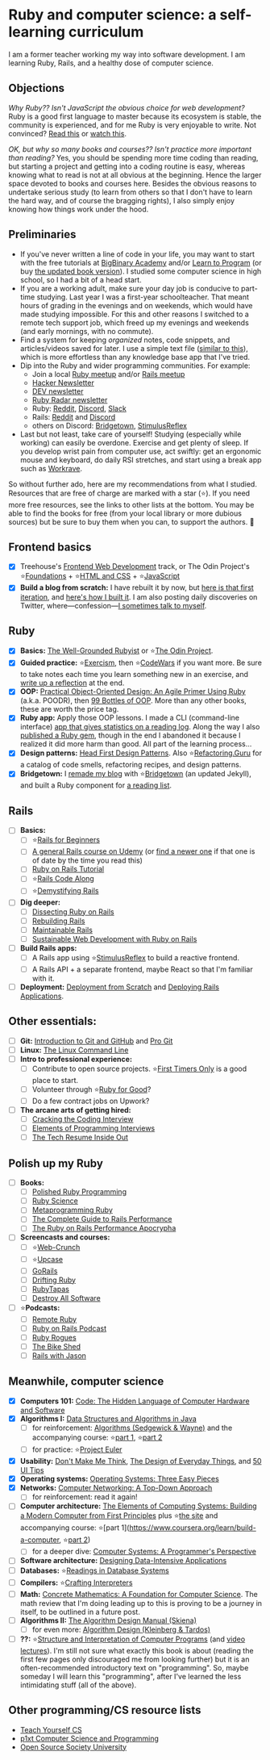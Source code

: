 # Ruby and computer science: a self-learning curriculum

I am a former teacher working my way into software development. I am learning Ruby, Rails, and a healthy dose of computer science.

## Objections

*Why Ruby?? Isn't JavaScript the obvious choice for web development?* Ruby is a good first language to master because its ecosystem is stable, the community is experienced, and for me Ruby is very enjoyable to write. Not convinced? [Read this](https://medium.com/learn-love-code/why-teach-ruby-bac8416c77ba) or [watch this](https://youtu.be/IlVfHG-pAag?t=1534).

*OK, but why so many books and courses?? Isn't practice more important than reading?* Yes, you should be spending more time coding than reading, but starting a project and getting into a coding routine is easy, whereas knowing what to read is not at all obvious at the beginning. Hence the larger space devoted to books and courses here. Besides the obvious reasons to undertake serious study (to learn from others so that I don't have to learn the hard way, and of course the bragging rights), I also simply enjoy knowing how things work under the hood.

## Preliminaries

- If you've never written a line of code in your life, you may want to start with the free tutorials at [BigBinary Academy](https://academy.bigbinary.com/learn-ruby) and/or [Learn to Program](https://pine.fm/LearnToProgram/) (or buy [the updated book version](https://pragprog.com/titles/ltp3/learn-to-program-third-edition/)). I studied some computer science in high school, so I had a bit of a head start.
- If you are a working adult, make sure your day job is conducive to part-time studying. Last year I was a first-year schoolteacher. That meant hours of grading in the evenings and on weekends, which would have made studying impossible. For this and other reasons I switched to a remote tech support job, which freed up my evenings and weekends (and early mornings, with no commute).
- Find a system for keeping *organized* notes, code snippets, and articles/videos saved for later. I use a simple text file ([similar to this](https://illdoitlater.xyz/t/plaintext)), which is more effortless than any knowledge base app that I've tried.
- Dip into the Ruby and wider programming communities. For example:
  - Join a local [Ruby meetup](https://www.meetup.com/topics/ruby/all/) and/or [Rails meetup](https://www.meetup.com/topics/ruby-on-rails/all/)
  - [Hacker Newsletter](https://hackernewsletter.com/)
  - [DEV newsletter](https://dev.to/t/newsletter)
  - [Ruby Radar newsletter](https://rubyradar.mailchimpsites.com/)
  - Ruby: [Reddit](https://www.reddit.com/r/ruby), [Discord](https://discord.gg/tSFdeuVfpc), [Slack](https://www.rubyonrails.link/)
  - Rails: [Reddit](https://www.reddit.com/r/rails) and [Discord](https://discord.gg/AuDNwjsyfm)
  - others on Discord: [Bridgetown](https://discord.gg/Cugms94QFM), [StimulusReflex](https://discord.com/invite/stimulus-reflex)
- Last but not least, take care of yourself! Studying (especially while working) can easily be overdone. Exercise and get plenty of sleep. If you develop wrist pain from computer use, act swiftly: get an ergonomic mouse and keyboard, do daily RSI stretches, and start using a break app such as [Workrave](https://workrave.org/).

So without further ado, here are my recommendations from what I studied. Resources that are free of charge are marked with a star (⭐). If you need more free resources, see the links to other lists at the bottom. You may be able to find the books for free (from your local library or more dubious sources) but be sure to buy them when you can, to support the authors. 🙂

## Frontend basics

- [x] Treehouse's [Frontend Web Development](https://teamtreehouse.com/tracks/front-end-web-development) track, or The Odin Project's ⭐[Foundations](https://www.theodinproject.com/paths/foundations/courses/foundations) + ⭐[HTML and CSS](https://www.theodinproject.com/paths/full-stack-ruby-on-rails/courses/html-and-css) + ⭐[JavaScript](https://www.theodinproject.com/paths/full-stack-ruby-on-rails/courses/javascript)
- [x] **Build a blog from scratch:** I have rebuilt it by now, but [here is that first iteration](https://fpsvogel-2020.netlify.app), and [here's how I built it](https://fpsvogel.com/posts/2020/zs). I am also posting daily discoveries on Twitter, where—confession—[I sometimes talk to myself](https://twitter.com/fpsvogel/status/1389915714098802692).

## Ruby

- [x] **Basics:** [The Well-Grounded Rubyist](https://www.manning.com/books/the-well-grounded-rubyist-third-edition) or ⭐[The Odin Project](https://www.theodinproject.com/courses/ruby-programming).
- [x] **Guided practice:** ⭐[Exercism](https://exercism.io/my/tracks/ruby), then ⭐[CodeWars](https://www.codewars.com) if you want more. Be sure to take notes each time you learn something new in an exercise, and [write up a reflection](https://fpsvogel.com/posts/2020/exercism-ruby) at the end.
- [x] **OOP:** [Practical Object-Oriented Design: An Agile Primer Using Ruby](https://www.poodr.com) (a.k.a. POODR), then [99 Bottles of OOP](https://sandimetz.com/99bottles-sample-ruby). More than any other books, these are worth the price tag.
- [x] **Ruby app:** Apply those OOP lessons. I made a CLI (command-line interface) [app that gives statistics on a reading log](https://fpsvogel.com/posts/2021/my-first-ruby-app-lessons-learned). Along the way I also [published a Ruby gem](https://fpsvogel.com/posts/2020/ruby-functional-programming), though in the end I abandoned it because I realized it did more harm than good. All part of the learning process…
- [x] **Design patterns:** [Head First Design Patterns](https://www.oreilly.com/library/view/head-first-design/9781492077992/). Also ⭐[Refactoring.Guru](https://refactoring.guru/) for a catalog of code smells, refactoring recipes, and design patterns.
- [x] **Bridgetown:** I [remade my blog](https://fpsvogel.com/posts/2021/build-a-blog-with-bridgetown) with ⭐[Bridgetown](https://github.com/bridgetownrb/bridgetown) (an updated Jekyll), and built a Ruby component for [a reading list](https://fpsvogel.com/reading/).

## Rails

- [ ] **Basics:**
  - [ ] ⭐[Rails for Beginners](https://gorails.com/series/rails-for-beginners)
  - [ ] [A general Rails course on Udemy](https://www.udemy.com/course/ruby-on-rails-6-learn-20-gems-build-an-e-learning-platform/) (or [find a newer one](https://www.udemy.com/courses/search/?duration=extraLong&q=ruby+on+rails&ratings=4.0&sort=newest&src=ukw) if that one is of date by the time you read this)
  - [ ] [Ruby on Rails Tutorial](https://www.railstutorial.org)
  - [ ] ⭐[Rails Code Along](https://www.railscodealong.com/)
  - [ ] ⭐[Demystifying Rails](https://launchschool.com/books/demystifying_rails)
- [ ] **Dig deeper:**
  - [ ] [Dissecting Ruby on Rails](https://www.udemy.com/course/professional-rails-5-development-course/)
  - [ ] [Rebuilding Rails](http://rebuilding-rails.com/)
  - [ ] [Maintainable Rails](https://leanpub.com/maintain-rails)
  - [ ] [Sustainable Web Development with Ruby on Rails](https://sustainable-rails.com/)
- [ ] **Build Rails apps:**
  - [ ] A Rails app using ⭐[StimulusReflex](https://docs.stimulusreflex.com/) to build a reactive frontend.
  - [ ] A Rails API + a separate frontend, maybe React so that I'm familiar with it.
- [ ] **Deployment:** [Deployment from Scratch](https://deploymentfromscratch.com/) and [Deploying Rails Applications](https://leanpub.com/deploying_rails_applications).

## Other essentials:

- [ ] **Git:** [Introduction to Git and GitHub](https://launchschool.com/books/git) and [Pro Git](https://git-scm.com/book/en/v2)
- [ ] **Linux:** [The Linux Command Line](https://linuxcommand.org/tlcl.php)
- [ ] **Intro to professional experience:**
  - [ ] Contribute to open source projects. ⭐[First Timers Only](https://www.firsttimersonly.com/) is a good place to start.
  - [ ] Volunteer through ⭐[Ruby for Good](https://rubyforgood.org/)?
  - [ ] Do a few contract jobs on Upwork?
- [ ] **The arcane arts of getting hired:**
  - [ ] [Cracking the Coding Interview](https://www.crackingthecodinginterview.com/)
  - [ ] [Elements of Programming Interviews](https://elementsofprogramminginterviews.com/)
  - [ ] [The Tech Resume Inside Out](https://thetechresume.com/)

## Polish up my Ruby

- [ ] **Books:**
  - [ ] [Polished Ruby Programming](https://www.packtpub.com/product/polished-ruby-programming/9781801072724)
  - [ ] [Ruby Science](https://github.com/thoughtbot/ruby-science)
  - [ ] [Metaprogramming Ruby](https://pragprog.com/titles/ppmetr2/metaprogramming-ruby-2/)
  - [ ] [The Complete Guide to Rails Performance](https://www.railsspeed.com/)
  - [ ] [The Ruby on Rails Performance Apocrypha](https://www.speedshop.co/2021/01/14/announcing-apocrypha.html)
- [ ] **Screencasts and courses:**
  - [ ] ⭐[Web-Crunch](https://web-crunch.com/collections)
  - [ ] ⭐[Upcase](https://thoughtbot.com/blog/announcing-upcase-is-free)
  - [ ] [GoRails](https://gorails.com)
  - [ ] [Drifting Ruby](https://www.driftingruby.com/)
  - [ ] [RubyTapas](https://www.rubytapas.com/)
  - [ ] [Destroy All Software](https://www.destroyallsoftware.com/screencasts/catalog)
- [ ] ⭐**Podcasts:**
  - [ ] [Remote Ruby](https://remoteruby.transistor.fm/episodes)
  - [ ] [Ruby on Rails Podcast](https://www.therubyonrailspodcast.com/)
  - [ ] [Ruby Rogues](https://devchat.tv/show/ruby-rogues/)
  - [ ] [The Bike Shed](https://www.bikeshed.fm/)
  - [ ] [Rails with Jason](https://www.codewithjason.com/rails-with-jason-podcast/)

## Meanwhile, computer science

- [x] **Computers 101:** [Code: The Hidden Language of Computer Hardware and Software](https://www.charlespetzold.com/code/)
- [x] **Algorithms I:** [Data Structures and Algorithms in Java](https://www.amazon.com/Data-Structures-Algorithms-Java-2nd/dp/0672324539)
  - [ ] for reinforcement: [Algorithms (Sedgewick & Wayne)](https://algs4.cs.princeton.edu/home/) and the accompanying course: ⭐[part 1](https://www.coursera.org/learn/algorithms-part1), ⭐[part 2](https://www.coursera.org/learn/algorithms-part2)
  - [ ] for practice: ⭐[Project Euler](https://projecteuler.net/)
- [x] **Usability:** [Don't Make Me Think](https://sensible.com/dont-make-me-think/), [The Design of Everyday Things](https://www.nngroup.com/books/design-everyday-things-revised/), and [50 UI Tips](https://fifty.user-interface.io/50_ui_tips.pdf)
- [x] **Operating systems:** [Operating Systems: Three Easy Pieces](http://pages.cs.wisc.edu/~remzi/OSTEP/)
- [x] **Networks:** [Computer Networking: A Top-Down Approach](https://gaia.cs.umass.edu/kurose_ross/eighth.htm)
  - [ ] for reinforcement: read it again!
- [ ] **Computer architecture:** [The Elements of Computing Systems: Building a Modern Computer from First Principles](https://mitpress.mit.edu/books/elements-computing-systems-second-edition) plus ⭐[the site](https://www.nand2tetris.org/) and accompanying course: ⭐[part 1](https://www.coursera.org/learn/build-a-computer, ⭐[part 2](https://www.coursera.org/learn/nand2tetris2))
  - [ ] for a deeper dive: [Computer Systems: A Programmer's Perspective](https://csapp.cs.cmu.edu/)
- [ ] **Software architecture:** [Designing Data-Intensive Applications](https://www.oreilly.com/library/view/designing-data-intensive-applications/9781491903063/)
- [ ] **Databases:** ⭐[Readings in Database Systems](http://www.redbook.io/)
- [ ] **Compilers:** ⭐[Crafting Interpreters](https://craftinginterpreters.com/)
- [ ] **Math:** [Concrete Mathematics: A Foundation for Computer Science](https://www-cs-faculty.stanford.edu/~knuth/gkp.html). The math review that I'm doing leading up to this is proving to be a journey in itself, to be outlined in a future post.
- [ ] **Algorithms II:** [The Algorithm Design Manual (Skiena)](https://www.algorist.com/)
  - [ ] for even more: [Algorithm Design (Kleinberg & Tardos)](https://www.cs.princeton.edu/~wayne/kleinberg-tardos/)
- [ ] **??:** ⭐[Structure and Interpretation of Computer Programs](https://sarabander.github.io/sicp/html/index.xhtml) (and [video lectures](https://ocw.mit.edu/courses/electrical-engineering-and-computer-science/6-001-structure-and-interpretation-of-computer-programs-spring-2005/video-lectures/)). I'm still not sure what exactly this book is about (reading the first few pages only discouraged me from looking further) but it is an often-recommended introductory text on "programming". So, maybe someday I will learn this "programming", after I've learned the less intimidating stuff (all of the above).

## Other programming/CS resource lists

- [Teach Yourself CS](https://teachyourselfcs.com/)
- [p1xt Computer Science and Programming](https://github.com/P1xt/p1xt-guides)
- [Open Source Society University](https://github.com/ossu/computer-science)
